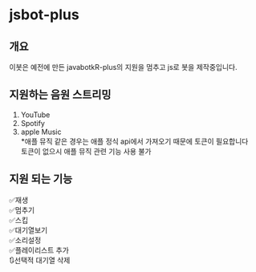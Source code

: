 # jsbot-plus

## 개요
이봇은 예전에 만든 javabotkR-plus의 지원을 멈추고 js로 봇을 제작중입니다.

## 지원하는 음원 스트리밍
1. YouTube<br>
2. Spotify<br>
3. apple Music<br>
*애플 뮤직 같은 경우는 애플 정식 api에서 가져오기 때문에 토큰이 필요합니다 <br> 토큰이 없으시 애플 뮤직 관련 기능 사용 불가

## 지원 되는 기능
✅재생<br>
✅멈추기<br>
✅스킵<br>
✅대기열보기<br>
✅소리설정<br>
✅플레이리스트 추가<br>
🔃선택적 대기열 삭제
